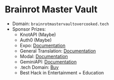# Brainrot Master Vault

- Domain: `brainrotmastervaultovercooked.tech`
- Sponsor Prizes: 
    - KnotAPI (Maybe)
    - Auth0 (Maybe)
    - Expo: [Documentation](https://docs.expo.dev/)
    - General Translation: [Documentation](https://generaltranslation.com/)
    - Modal: [Documentation](https://modal.com/docs)
    - GeminiAPI: [Documentation](https://ai.google.dev/)
    - .tech Domain: [Buy](https://get.tech/mlh)
    - Best Hack in Entertainment + Education
